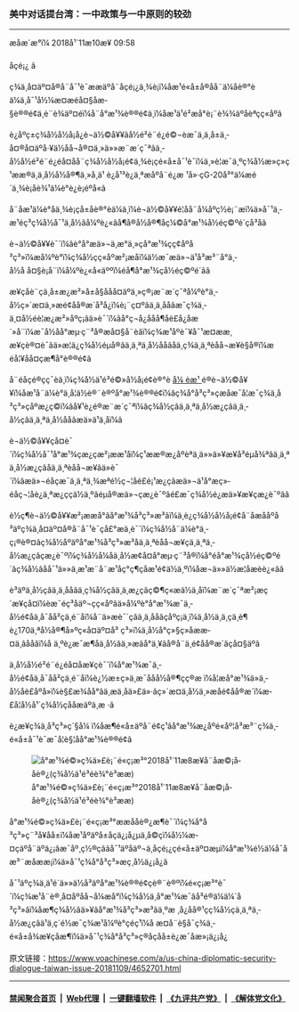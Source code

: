 ### 美中对话提台湾：一中政策与一中原则的较劲
------------------------

<div class="published">
 <span class="date" title="ä¸­å½æ¶é´">
  <time datetime="2018-11-10T09:58:00+08:00">
   æåæ´æ°ï¼ 2018å¹´11æ10æ¥ 09:58
  </time>
 </span>
</div>
<br/>
<div class="wsw">
 <span class="dateline">
  åçé¡¿ â
 </span>
 <p>
  ç¾ä¸­å¤äº¤å®å¨å¯¹è¯ææäºå¨åçé¡¿ä¸¾è¡ï¼åæ¹é«å±å®åå¨ä¼åè®°èä¼ä¸å¯¹å½¼æ­¤æéå¤§åæ­§è®®é¢ä¸è¨è¾äº¤éï¼å¨å°æ¹¾è®®é¢ä¸ï¼åæ¹ä¹é²æå°è¡¨è¾¾äºåèªçç«åºã
 </p>
 <p>
  è¿åºç±ç¾å½å½å¡å¿è¬ä½©å¥¥ãå½é²é¨é¿é©¬èæ¯ä¸ä¸­å±ä¸­å¤®å¤äºå·¥ä½åå¬å®¤ä¸»ä»»æ¨æ´ç¯ªãä¸­å½å½é²é¨é¿é­å¤åå¨ç¾å½å½å¡é¢ä¸¾è¡çé«å±å¯¹è¯ï¼ä¸»è¦æ¯ä¸ºç¾å½æ»ç»ç¹ææ®ä¸ä¸­å½å½å®¶ä¸»å¸­ä¹ è¿å¹³è¿ä¸ªæåºå¨é¿æ ¹å»·çG-20å³°ä¼æé´ä¸¾è¡åè¾¹ä¼è°è¿è¡éºå«ã
 </p>
 <p>
  å¨åæ¹ä¼è°åä¸¾è¡çå±åè®°èä¼ä¸ï¼è¬ä½©å¥¥é¦åå¨å¼åºç½è¡¨æï¼ä»å¯¹ä¸­æ¹éç³ç¾å½å¯¹ä¸­å½âå¼ºè¿«âå¶å®å½å®¶åç¼©å°æ¹¾å½éç©ºé´çå³åã
 </p>
 <p>
  è¬ä½©å¥¥è¯´ï¼âè°å°æä»¬ä¸æ°ä¸»çå°æ¹¾çç¢åºå³ç³»ï¼æå¼ºè°ï¼ç¾å½çç«åºæ²¡æåï¼ä½æ¯æä»¬ä¹å³æ³¨å°ä¸­å½å å¤§è¡å¨ï¼å¼ºè¿«å«äººï¼éå¶å°æ¹¾çå½éç©ºé´ãâ
 </p>
 <p>
  æ¥çåè¨çä¸­å±æ¿æ²»å±å§ååå¤äºä¸»ç®¡æ¨æ´ç¯ªå¼ºè°ä¸­å½ç»´æ¤ä¸»æé¢åå®æ´å³å¿ï¼è¡¨ç¤ºâä¸ä¸­ååâæ¯ç¾ä¸­ä¸¤å½éè¦æ¿æ²»åºç¡ãä»è¯´ï¼âå°ç¬å¿ååå¶åè£å¿åæ´»å¨ï¼æ¯å½åå°æµ·ç¨³å®æå¤§å¨èâï¼ç¾æ¹åºè¯¥å¯¹æ­¤ææ¸æ¥çè®¤è¯ãä»æ¦ä¿ç¾å½éµå®âä¸ä¸ªä¸­å½ååâåä¸­ç¾ä¸ä¸ªèåå¬æ¥è§å®ï¼æéå¦¥åå¤çæ¶å°è®®é¢ã
 </p>
 <p>
  å¨éåçé®ç­ç¯èä¸­ï¼ç¾å½ä¹é³é©»å½å¡é¢è®°è
  <a class="wsw__a" href="https://www.voachinese.com/author/9257.html" target="_blank">
   å¼ èæ¹
  </a>
  é®è¬ä½©å¥¥ï¼åæ¹å¨ä¼è°ä¸­å¦ä½è®¨è®ºå°æ¹¾è®®é¢ï¼âç¾å°å³ç³»çæåæ¯å¦æ¯ç¾ä¸­å³ç³»çåºæ¿ç©ï¼âå¥¹è¿é®æ¨æ´ç¯ªï¼âç¾å½çâä¸ä¸ªä¸­å½æ¿ç­âä¸ä¸­å½çâä¸ä¸ªä¸­å½ååâæä»ä¹ä¸åï¼â
 </p>
 <p>
  è¬ä½©å¥¥ç­å¤è¯´ï¼ç¾å½å¯¹å°æ¹¾çæ¿ç­æ²¡ææ¹åï¼ç¹ææ®æ¿åºèªä¸ä»»ä»¥æ¥å³éµå¾ªâä¸ä¸ªä¸­å½æ¿ç­âåä¸ä¸ªèåå¬æ¥ãä»è¯´ï¼âæä»¬éåçæ¯ä¸ä¸ªä¸¾æªé½ç¬¦åé£é¡¹æ¿ç­ãæä»¬ä¹å°æç»­éåç¬¦åè¿ä¸ªæ¿ç­çä½ä¸ºãéµå®æä»¬çæ¿è¯ºãé£æ¯ç¾å½é¿æä»¥æ¥çæ¿è¯ºãâ
 </p>
 <p>
  è½ç¶è¬ä½©å¥¥æ²¡ææå°ãå°æ¹¾å³ç³»æ³ãï¼ä¸è¿ç¾å½å½å¡é¢å¨åæååºå³äºç¾ä¸­å¤äº¤å®å¨å¯¹è¯çå£°æä¸­è¯´ï¼ç¾å½å¨ä¼è°ä¸­ç¡®è®¤âç¾å½åºäºå°æ¹¾å³ç³»æ³åä¸ä¸ªèåå¬æ¥çä¸ä¸ªä¸­å½æ¿ç­âçæ¿è¯ºï¼ç¾å½å¼åä¸­å½æ¢å¤å°æµ·ç¨³å®ï¼å°éå°æ¹¾çå½éç©ºé´ãç¾å½âåå¯¹ä»»ä¸æ¹æ¨å¨æ¹åç°ç¶çåæ¹é¢ä½ä¸ºï¼åæ¬ä»»ä½æ­¦åæèè¿«ãâ
 </p>
 <p>
  è³äºä¸­å½çâä¸ä¸­ååâä¸ç¾å½çâä¸ä¸­æ¿ç­âç©¶ç«æä½ä¸åï¼æ¨æ´ç¯ªæ²¡æç´æ¥ç­å¤ï¼èæ¯éç³åäº¬çç«åºãä»å¼ºè°å°æ¹¾æ¯ä¸­å½é¢åä¸å¯åå²çä¸é¨åï¼å¨ä»æè¯´çâä¸ä¸­ååâçåºç¡ä¸ï¼ä¸­å½ä¸ä¸çä¸è¶è¿170ä¸ªå½å®¶å»ºç«å¤äº¤å³ ç³»ï¼ä¸­å½å°ç»§ç»­åææ­¤ä¸âååâï¼å ä¸ºè¿æ¯æ¶åä¸­å½âä¸»æãå°ä¸¥ãå®å¨ä¸é¢åå®æ´âçå¤§äºã
 </p>
 <p>
  ä¸­å½å½é²é¨é¿é­å¤åæ¥çè¯´ï¼å°æ¹¾æ¯ä¸­å½é¢åä¸å¯åå²çä¸é¨åï¼è¿½æ±ç»ä¸æ¯ååå½å®¶çç®æ ï¼å¦æå°æ¹¾ä»ä¸­å½åè£åºå»ï¼è§£æ¾åå°âä¸æä¸åä»£ä»·âç»´æ¤ä¸­å½ä¸»æåé¢åå®æ´ï¼æ­£å¦å½å¹´ç¾å½çååæäºä¸æ ·ã
 </p>
 <p>
  è¿æ¥ç¾ä¸­å³ç³»ç´§å¼ ï¼åæ¶é«å±äºå¨é¢ç¹ãå°æ¹¾æ¿åºé«åº¦å³æ³¨ç¾ä¸­é«å±å¯¹è¯æ¯å¦è§¦åå°æ¹¾è®®é¢ã
 </p>
 <div class="wsw__embed wsw__embed--small">
  <figure class="media-image js-media-expand">
   <div class="img-wrap">
    <div class="thumb">
     <img alt="å°æ¹¾é©»ç¾ä»£è¡¨é«ç¡æ³°2018å¹´11æ8æ¥å¨åæ©¡å­åè®¿(ç¾å½ä¹é³éè¾°è³ææ)" src="https://gdb.voanews.com/78A7AB81-0CE0-4934-97B5-C402998B41E0_w250_r1_s.jpg"/>
    </div>
    <span class="ico ico-fullscreen ico--media-expand ico--rounded">
    </span>
   </div>
   <figcaption>
    <span class="caption">
     å°æ¹¾é©»ç¾ä»£è¡¨é«ç¡æ³°2018å¹´11æ8æ¥å¨åæ©¡å­åè®¿(ç¾å½ä¹é³éè¾°è³ææ)
    </span>
   </figcaption>
  </figure>
 </div>
 <p>
  å°æ¹¾é©»ç¾ä»£è¡¨é«ç¡æ³°ææååè®¿æ¶è¯´ï¼ç¾å°å³ç³»ç¨³å¥åå±ï¼åæ¹åºäºå±åçä¿¡å¿µä¸å©çï¼å½¼æ­¤çäºå¨äºä¿¡âæ¯åº¸ç½®çâãå¯¹äºåäº¬ä¸åçé¡¿çé«å±äº¤æµï¼å°æ¹¾é½ä¼å¯åæ³¨æåææ¡ï¼ä»å¯¹ç¾å°å³ç³»æç¸å½ä¿¡å¿ã
 </p>
 <p>
  å¯¹äºç¾ä¸­ä¹é´ä»»ä½å³äºå°æ¹¾è®®é¢çè®¨è®ºï¼é«ç¡æ³°è¯´ï¼ç¾æ¹å¨è®¸å¤åºåå¬å¼æå°ï¼ç¾å½ä¸å°æ¹¾æ¯âå³é®ä¼ä¼´å³ç³»âï¼åæ¶ç¾å½âä»¥ãå°æ¹¾å³ç³»æ³ãä¸ºæ ¸å¿åå®¹çç¾å½çä¸ä¸ªä¸­å½æ¿ç­âä¹ä¸ç´é½æ¯ç¾æ¹å¼ºè°çéç¹ï¼å æ­¤å¨è§å¯ç¾ä¸­é«å±å¾æ¥çåæ¶ï¼ä»å¯¹ç¾å°å³ç³»ç®åçåå±è¿æ¯åæ»¡ä¿¡å¿
 </p>
</div>

原文链接：https://www.voachinese.com/a/us-china-diplomatic-security-dialogue-taiwan-issue-20181109/4652701.html


------------------------
#### [禁闻聚合首页](https://github.com/gfw-breaker/banned-news/blob/master/README.md) &nbsp;|&nbsp; [Web代理](https://github.com/gfw-breaker/open-proxy/blob/master/README.md) &nbsp;|&nbsp;  [一键翻墙软件](https://github.com/gfw-breaker/nogfw/blob/master/README.md) &nbsp;|&nbsp; [《九评共产党》](https://github.com/gfw-breaker/9ping.md/blob/master/README.md#九评之一评共产党是什么) &nbsp;|&nbsp; [《解体党文化》](https://github.com/gfw-breaker/jtdwh.md/blob/master/README.md#绪论)